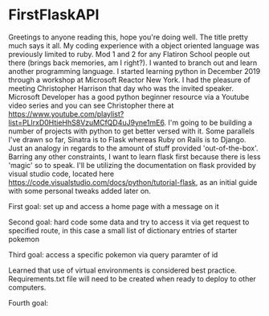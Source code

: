 # FirstFlaskAPI

Greetings to anyone reading this, hope you're doing well. The title pretty much says it all. My coding experience with a object oriented language was previously limited to ruby. Mod 1 and 2 for any Flatiron School people out there (brings back memories, am I right?). I wanted to branch out and learn another programming language. I started learning python in December 2019 through a workshop at Microsoft Reactor New York. I had the pleasure of meeting Christopher Harrison that day who was the invited speaker. Microsoft Developer has a good python beginner resource via a Youtube video series and you can see Christopher there at https://www.youtube.com/playlist?list=PLlrxD0HtieHhS8VzuMCfQD4uJ9yne1mE6. I'm going to be building a number of projects with python to get better versed with it. Some parallels I've drawn so far, Sinatra is to Flask whereas Ruby on Rails is to Django. Just an analogy in regards to the amount of stuff provided 'out-of-the-box'. Barring any other constraints, I want to learn flask first because there is less 'magic' so to speak. I'll be utilizing the documentation on flask provided by visual studio code, located here https://code.visualstudio.com/docs/python/tutorial-flask, as an initial guide with some personal tweaks added later on.

First goal: set up and access a home page with a message on it

Second goal: hard code some data and try to access it via get request to specified route, in this case a small list of dictionary entries of starter pokemon

Third goal: access a specific pokemon via query paramter of id

Learned that use of virtual environments is considered best practice. Requirements.txt file will need to be created when ready to deploy to other computers.

Fourth goal:
